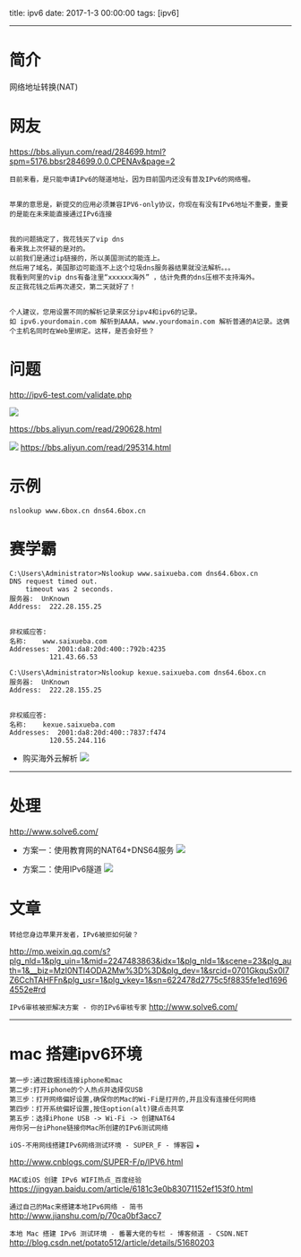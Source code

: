 title: ipv6
date: 2017-1-3 00:00:00
tags: [ipv6]


---
# 简介
网络地址转换(NAT)



# 网友
https://bbs.aliyun.com/read/284699.html?spm=5176.bbsr284699.0.0.CPENAv&page=2



```
目前来看，是只能申请IPv6的隧道地址，因为目前国内还没有普及IPv6的网络喔。


苹果的意思是，新提交的应用必须兼容IPV6-only协议，你现在有没有IPv6地址不重要，重要的是能在未来能直接通过IPv6连接


我的问题搞定了，我花钱买了vip dns 
看来我上次怀疑的是对的。 
以前我们是通过ip链接的，所以美国测试的能连上。 
然后用了域名，美国那边可能连不上这个垃圾dns服务器结果就没法解析。。。 
我看到阿里的vip dns有备注里“xxxxxx海外” ，估计免费的dns压根不支持海外。 
反正我花钱之后再次递交，第二天就好了！ 


个人建议，您用设置不同的解析记录来区分ipv4和ipv6的记录。
如 ipv6.yourdomain.com 解析到AAAA，www.yourdomain.com 解析普通的A记录。这俩个主机名同时在Web里绑定。这样，是否会好些？
```


# 问题
http://ipv6-test.com/validate.php


![](http://ll-blog.oss-cn-hangzhou.aliyuncs.com/17-1-19/40359048-file_1484818385165_1033c.png)

https://bbs.aliyun.com/read/290628.html 


![](http://ll-blog.oss-cn-hangzhou.aliyuncs.com/17-1-19/50457131-file_1484818397697_151a0.png)
https://bbs.aliyun.com/read/295314.html



# 示例
```
nslookup www.6box.cn dns64.6box.cn
```
# 赛学霸
```
C:\Users\Administrator>Nslookup www.saixueba.com dns64.6box.cn
DNS request timed out.
    timeout was 2 seconds.
服务器:  UnKnown
Address:  222.28.155.25


非权威应答:
名称:    www.saixueba.com
Addresses:  2001:da8:20d:400::792b:4235
          121.43.66.53
```
```
C:\Users\Administrator>Nslookup kexue.saixueba.com dns64.6box.cn
服务器:  UnKnown
Address:  222.28.155.25


非权威应答:
名称:    kexue.saixueba.com
Addresses:  2001:da8:20d:400::7837:f474
          120.55.244.116
```


- 购买海外云解析
![]( http://ll-blog.oss-cn-hangzhou.aliyuncs.com/17-1-19/80019689-file_1484818340912_10ae5.png)


---
# 处理
http://www.solve6.com/


- 方案一：使用教育网的NAT64+DNS64服务
![](http://ll-blog.oss-cn-hangzhou.aliyuncs.com/17-1-19/97591629-file_1484818351454_c057.png)



 - 方案二：使用IPv6隧道
![](http://ll-blog.oss-cn-hangzhou.aliyuncs.com/17-1-19/74309866-file_1484818362144_31c4.png)


# 文章
`转给您身边苹果开发者，IPv6被拒如何破？`

http://mp.weixin.qq.com/s?plg_nld=1&plg_uin=1&mid=2247483863&idx=1&plg_nld=1&scene=23&plg_auth=1&__biz=MzI0NTI4ODA2Mw%3D%3D&plg_dev=1&srcid=0701GkquSx0l7Z6CchTAHFFn&plg_usr=1&plg_vkey=1&sn=622478d2775c5f8835fe1ed16964552e#rd



`IPv6审核被拒解决方案 - 你的IPv6审核专家`
http://www.solve6.com/
 


---
# mac 搭建ipv6环境
```
第一步:通过数据线连接iphone和mac
第二步:打开iphone的个人热点并选择仅USB
第三步：打开网络偏好设置,确保你的Mac的Wi-Fi是打开的,并且没有连接任何网络
第四步：打开系统偏好设置,按住option(alt)键点击共享
第五步：选择iPhone USB -> Wi-Fi -> 创建NAT64
用你另一台iPhone链接你Mac所创建的IPv6测试网络
```


`iOS-不用网线搭建IPv6网络测试环境 - SUPER_F - 博客园` `★`

http://www.cnblogs.com/SUPER-F/p/IPV6.html


`MAC或iOS 创建 IPv6 WIFI热点_百度经验`
https://jingyan.baidu.com/article/6181c3e0b83071152ef153f0.html



`通过自己的Mac来搭建本地IPv6网络 - 简书`
http://www.jianshu.com/p/70ca0bf3acc7


`本地 Mac 搭建 IPv6 测试环境 - 番薯大佬的专栏 - 博客频道 - CSDN.NET`
http://blog.csdn.net/potato512/article/details/51680203

 
